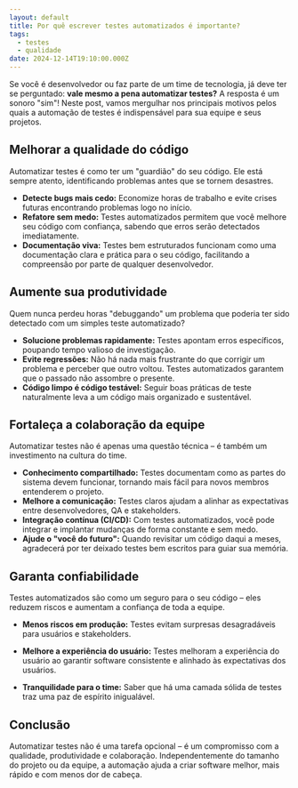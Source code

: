 ```yaml
---
layout: default
title: Por quê escrever testes automatizados é importante?
tags:
  - testes
  - qualidade
date: 2024-12-14T19:10:00.000Z
---
```

Se você é desenvolvedor ou faz parte de um time de tecnologia, já deve ter se perguntado: **vale mesmo a pena automatizar testes?** A resposta é um sonoro "sim"! Neste post, vamos mergulhar nos principais motivos pelos quais a automação de testes é indispensável para sua equipe e seus projetos.

## Melhorar a qualidade do código

Automatizar testes é como ter um "guardião" do seu código. Ele está sempre atento, identificando problemas antes que se tornem desastres.

* **Detecte bugs mais cedo:** Economize horas de trabalho e evite crises futuras encontrando problemas logo no início.
* **Refatore sem medo:** Testes automatizados permitem que você melhore seu código com confiança, sabendo que erros serão detectados imediatamente.
* **Documentação viva:** Testes bem estruturados funcionam como uma documentação clara e prática para o seu código, facilitando a compreensão por parte de qualquer desenvolvedor.

## Aumente sua produtividade

Quem nunca perdeu horas "debuggando" um problema que poderia ter sido detectado com um simples teste automatizado?

* **Solucione problemas rapidamente:** Testes apontam erros específicos, poupando tempo valioso de investigação.
* **Evite regressões:** Não há nada mais frustrante do que corrigir um problema e perceber que outro voltou. Testes automatizados garantem que o passado não assombre o presente.
* **Código limpo é código testável:** Seguir boas práticas de teste naturalmente leva a um código mais organizado e sustentável.

## Fortaleça a colaboração da equipe

Automatizar testes não é apenas uma questão técnica – é também um investimento na cultura do time.

* **Conhecimento compartilhado:** Testes documentam como as partes do sistema devem funcionar, tornando mais fácil para novos membros entenderem o projeto.
* **Melhore a comunicação:** Testes claros ajudam a alinhar as expectativas entre desenvolvedores, QA e stakeholders.
* **Integração contínua (CI/CD):** Com testes automatizados, você pode integrar e implantar mudanças de forma constante e sem medo.
* **Ajude o "você do futuro":** Quando revisitar um código daqui a meses, agradecerá por ter deixado testes bem escritos para guiar sua memória.

## Garanta confiabilidade

Testes automatizados são como um seguro para o seu código – eles reduzem riscos e aumentam a confiança de toda a equipe.

* **Menos riscos em produção:** Testes evitam surpresas desagradáveis para usuários e stakeholders.

* **Melhore a experiência do usuário:** Testes melhoram a experiência do usuário ao garantir software consistente e alinhado às expectativas dos usuários.

* **Tranquilidade para o time:** Saber que há uma camada sólida de testes traz uma paz de espírito inigualável.

## Conclusão

Automatizar testes não é uma tarefa opcional – é um compromisso com a qualidade, produtividade e colaboração. Independentemente do tamanho do projeto ou da equipe, a automação ajuda a criar software melhor, mais rápido e com menos dor de cabeça.
